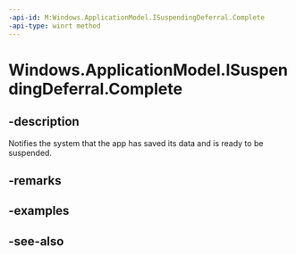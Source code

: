 ```yaml
---
-api-id: M:Windows.ApplicationModel.ISuspendingDeferral.Complete
-api-type: winrt method
---
```


<!-- Method syntax
public void Complete()
-->

# Windows.ApplicationModel.ISuspendingDeferral.Complete

## -description
Notifies the system that the app has saved its data and is ready to be suspended.

## -remarks

## -examples

## -see-also
